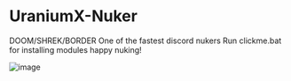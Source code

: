 # UraniumX-Nuker

DOOM/SHREK/BORDER
One of the fastest discord nukers
Run clickme.bat for installing modules
happy nuking!

![image](https://user-images.githubusercontent.com/113943092/195961765-8f8673d8-8daa-4a05-940d-19c168e6cad6.png)


